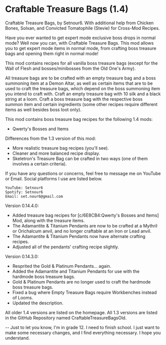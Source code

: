 # Craftable Treasure Bags (1.4)

Craftable Treasure Bags, by Setnour6.
With additional help from Chicken Bones, Solxan, and Convicted Tomatophile (Stevie) for Cross-Mod Recipes.

Have you ever wanted to get expert mode exclusive boss drops in normal mode? Well now you can, with Craftable Treasure Bags. This mod allows you to get expert mode items in normal mode, from crafting boss treasure bags and opening them right in normal mode!

This mod contains recipes for all vanilla boss treasure bags (except for the Wall of Flesh and bosses/minibosses from the Old One's Army).

All treasure bags are to be crafted with an empty treasure bag and a boss summoning item at a Demon Altar, as well as certain items that are to be used to craft the treasure bags, which depend on the boss summoning item you intend to craft with.
Craft an empty treasure bag with 10 silk and a black string at a loom.
Craft a boss treasure bag with the respective boss summon item and certain ingredients (some other recipes require different items as well besides boss loot only).

This mod contains boss treasure bag recipes for the following 1.4 mods:
- Qwerty's Bosses and Items

Differences from the 1.3 version of this mod:
- More realistic treasure bag recipes (you'll see).
- Cleaner and more balanced recipe display.
- Skeletron's Treasure Bag can be crafted in two ways (one of them involves a certain criteria).

If you have any questions or concerns, feel free to message me on YouTube or Email. Social platforms I use are listed below.

~~~~~~
YouTube: Setnour6
Spotify: Setnour6
Email: set.nour6@gmail.com
~~~~~~

Version 0.14.4.0:
- Added treasure bag recipes for [c/6E8CB4:Qwerty's Bosses and Items] Mod, along with the treasure items.
- The Adamantite & Titanium Pendants are now to be crafted at a Mythril or Orichalcum anvil, and no longer craftable at an Iron or Lead anvil.
- The Adamantite & Titanium Pendants now have alternate crafting recipes.
- Adjusted all of the pendants' crafting recipe slightly.

Version 0.14.3.0:
- Resprited the Gold & Platinum Pendants... again.
- Added the Adamantite and Titanium Pendants for use with the hardmode boss treasure bags.
- Gold & Platinum Pendants are no longer used to craft the hardmode boss treasure bags.
- Fixed a bug where Empty Treasure Bags require Workbenches instead of Looms.
- Updated the description.

All older 1.4 versions are listed on the homepage.
All 1.3 versions are listed in the GitHub Repository named CraftableTreasureBagsOld.

-- Just to let you know, I'm in grade 12. I need to finish school. I just want to make some necessary changes, and I find everything necessary. I hope you understand.

